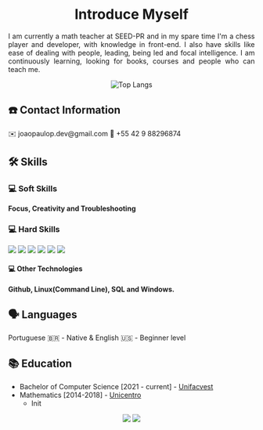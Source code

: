 <h1 align="center">Introduce Myself</h1> 
<p align="justify"> 
  I am currently a math teacher at SEED-PR and in my spare time I'm a chess player and developer, with knowledge in front-end. I also have skills like ease of dealing with people, leading, being led and focal intelligence. I am continuously learning, looking for books, courses and people who can teach me.
</p>

<p align="center">
  <a src="https://github.com/JoaoPauloPereirax?tab=repositories" alt="Technologies">
    <img src="https://github-readme-stats.sabesansathananthan.vercel.app/api/top-langs/?username=JoaoPauloPereirax&layout=compact&theme=tokyonight" alt="Top Langs"/>
  </a>
</p>

<h2>☎️ Contact Information</h2>

<p>✉️ joaopaulop.dev@gmail.com       📱 +55 42 9 88296874</p>

<h2>🛠 Skills</h2>

<h3>💻 Soft Skills</h3>
<p>
  <strong>Focus, Creativity and Troubleshooting</strong>
</p>

<h3>💻 Hard Skills</h3>
<p align="left">

<a href="#" alt="HTML5">
  <img src="https://img.shields.io/badge/-HTML5-E34F26?style=flat-square&logo=HTML5&logoColor=white"/></a>
  
  <a href="#" alt="CSS3">
  <img src="https://img.shields.io/badge/-CSS3-1572B6?style=flat-square&logo=CSS3&logoColor=white" /></a>

  <a href="#" alt="JavaScript">
  <img src="https://img.shields.io/badge/-Javascript-F29400?style=flat-square&logo=javascript&logoColor=white"/></a>
  
  <a href="#" alt="Git">
  <img src="https://img.shields.io/badge/-GIT-F34F29?style=flat-square&logo=git&logoColor=white"/></a>

  <a href="#" alt="Node.JS">
  <img src="https://img.shields.io/badge/-Node.js-339933?style=flat-square&logo=node.js&logoColor=white&link=https://nodejs.org/en/)"/></a>
  
  <a href="#" alt="React.JS">
  <img src="https://img.shields.io/badge/-ReactJS-13B5EA?style=flat-square&logo=react&logoColor=white&link=https://reactjs.org"/></a>


#### 💻 Other Technologies

  <strong>Github, Linux(Command Line), SQL and Windows.</strong>
</p>

## 🗣 Languages

<p>Portuguese 🇧🇷 - Native & English 🇺🇸 - Beginner level</p>

<h2>📚 Education</h2>

- Bachelor of Computer Science [2021 - current] - [Unifacvest](https://www.unifacvest.edu.br/)
- Mathematics [2014-2018] - [Unicentro](https://www3.unicentro.br/)
  - Init 


<p align="center">
  <a href="https://www.instagram.com/joaopaulopereirax/" alt="Instagram">
  <img src="https://img.shields.io/badge/-Instagram-DF0174?style=for-the-badge&logo=instagram&logoColor=white&link=https://www.instagram.com/joaopaulopereirax/"/></a>
  
  <a href="https://www.linkedin.com/in/jo%C3%A3o-paulo-pereira-7615591a6/" alt="Linkedin">
  <img src="https://img.shields.io/badge/-Linkedin-0e76a8?style=for-the-badge&logo=Linkedin&logoColor=white&link=https://www.linkedin.com/in/jo%C3%A3o-paulo-pereira-7615591a6/" /></a>
</p>
